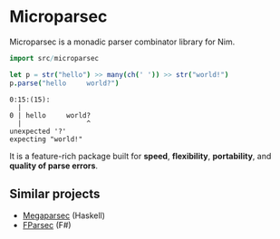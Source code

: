 # Microparsec

Microparsec is a monadic parser combinator library for Nim.

```nim
import src/microparsec

let p = str("hello") >> many(ch(' ')) >> str("world!")
p.parse("hello     world?")
```
```
0:15:(15):
  |
0 | hello     world?
  |                ^
unexpected '?'
expecting "world!"
```

It is a feature-rich package built for **speed**, **flexibility**, **portability**, and **quality of parse errors**.

<!-- Microparsec's features include:

- support for context‐sensitive, infinite look‐ahead grammars
- automatically generated, highly readable error messages
- Unicode support
- efficient support for very large files
- an embeddable, runtime‐configurable operator‐precedence parser component
- a simple, efficient and easily extensible API
- an implementation thoroughly optimized for performance
- comprehensive documentation
- a permissive open source license

Microparsec is a Nim adaptation of Parsec, the popular parser combinator library for Haskell by Daan Leijen.
While the implementations of Parsec and Microparsec are completely different, they share a similar top‐level API. -->

## Similar projects

- [Megaparsec](https://github.com/mrkkrp/megaparsec) (Haskell)
- [FParsec](http://www.quanttec.com/fparsec/) (F#)
